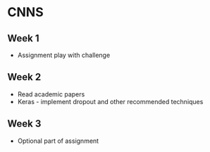 # CNNS

## Week 1
* Assignment play with challenge

## Week 2
* Read academic papers
* Keras - implement dropout and other recommended techniques

## Week 3
* Optional part of assignment
